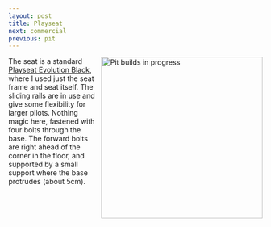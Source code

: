 ```yaml
---
layout: post
title: Playseat
next: commercial
previous: pit
---
```


<a href="/viperpit/images/seat1.jpg" border="0"><img align="right" width="320" src="/viperpit/images/seat1.jpg" alt="Pit builds in progress" /></a>

The seat is a standard [Playseat Evolution Black](https://www.playseatstore.com/evolution-black.html), where I used just the seat frame and seat itself. The sliding rails are in use and give some flexibility for larger pilots. Nothing magic here, fastened with four bolts through the base. The forward bolts are right ahead of the corner in the floor, and supported by a small support where the base protrudes (about 5cm).
